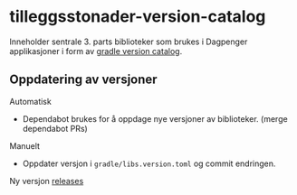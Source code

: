 # tilleggsstonader-version-catalog

Inneholder sentrale 3. parts biblioteker som brukes i Dagpenger applikasjoner i form av [gradle version catalog](https://docs.gradle.org/current/userguide/platforms.html).

## Oppdatering av versjoner

Automatisk

- Dependabot brukes for å oppdage nye versjoner av biblioteker. (merge dependabot PRs)

Manuelt
- Oppdater versjon i `gradle/libs.version.toml` og commit endringen.


Ny versjon [releases](https://github.com/navikt/tilleggsstonader-version-catalog/releases)

